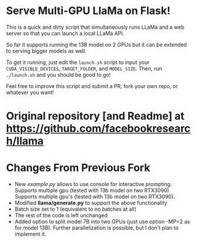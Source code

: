 
# Serve Multi-GPU LlaMa  on Flask!

This is a quick and dirty script that simultaneously runs LLaMa and a web server so that you can launch a local LLaMa API. 

So far it supports running the 13B model on 2 GPUs but it can be extended to serving bigger models as well.

To get it running, just edit the `launch.sh` script to input your `CUDA_VISIBLE_DEVICES`, `TARGET_FOLDER`, and `MODEL_SIZE`. Then, run `./launch.sh` and you should be good to go!

Feel free to improve this script and submit a PR, fork your own repo, or whatever you want! 

# Original repository [and Readme] at https://github.com/facebookresearch/llama

# Changes From Previous Fork
- New *example.py* allows to use console for interactive prompting. Supports multiple gpu (tested with 13b model on two RTX3090)
Supports multiple gpu's (tested with 13b model on two RTX3090).
- Modified **llama/generate.py** to support the above functionality
- Batch size set to 1 (equivalent to no batches at all)
- The rest of the code is left unchanged
- Added option to split model 7B into two GPUs (just use option -MP=2 as for model 13B). Further parallelization is possible, but I don't plan to implement it.

